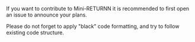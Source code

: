 If you want to contribute to Mini-RETURNN it is recommended to first open an issue to announce your plans.

Please do not forget to apply "black" code formatting, and try to follow existing code structure.
